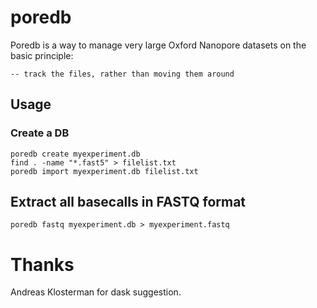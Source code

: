 # poredb

Poredb is a way to manage very large Oxford Nanopore datasets on the basic principle:

	-- track the files, rather than moving them around

## Usage

### Create a DB

	poredb create myexperiment.db
	find . -name "*.fast5" > filelist.txt
	poredb import myexperiment.db filelist.txt

## Extract all basecalls in FASTQ format

	poredb fastq myexperiment.db > myexperiment.fastq


# Thanks

Andreas Klosterman for dask suggestion.

